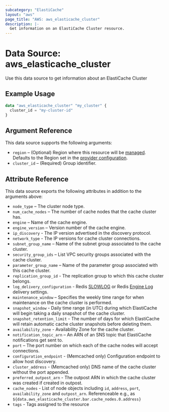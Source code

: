 ```yaml
---
subcategory: "ElastiCache"
layout: "aws"
page_title: "AWS: aws_elasticache_cluster"
description: |-
  Get information on an ElastiCache Cluster resource.
---
```


# Data Source: aws_elasticache_cluster

Use this data source to get information about an ElastiCache Cluster

## Example Usage

```terraform
data "aws_elasticache_cluster" "my_cluster" {
  cluster_id = "my-cluster-id"
}
```

## Argument Reference

This data source supports the following arguments:

* `region` – (Optional) Region where this resource will be [managed](https://docs.aws.amazon.com/general/latest/gr/rande.html#regional-endpoints). Defaults to the Region set in the [provider configuration](https://registry.terraform.io/providers/hashicorp/aws/latest/docs#aws-configuration-reference).
* `cluster_id` – (Required) Group identifier.

## Attribute Reference

This data source exports the following attributes in addition to the arguments above:

* `node_type` – The cluster node type.
* `num_cache_nodes` – The number of cache nodes that the cache cluster has.
* `engine` – Name of the cache engine.
* `engine_version` – Version number of the cache engine.
* `ip_discovery` - The IP version advertised in the discovery protocol.
* `network_type` - The IP versions for cache cluster connections.
* `subnet_group_name` – Name of the subnet group associated to the cache cluster.
* `security_group_ids` – List VPC security groups associated with the cache cluster.
* `parameter_group_name` – Name of the parameter group associated with this cache cluster.
* `replication_group_id` - The replication group to which this cache cluster belongs.
* `log_delivery_configuration` - Redis [SLOWLOG](https://redis.io/commands/slowlog) or Redis [Engine Log](https://docs.aws.amazon.com/AmazonElastiCache/latest/red-ug/Log_Delivery.html#Log_contents-engine-log) delivery settings.
* `maintenance_window` – Specifies the weekly time range for when maintenance
on the cache cluster is performed.
* `snapshot_window` - Daily time range (in UTC) during which ElastiCache will
begin taking a daily snapshot of the cache cluster.
* `snapshot_retention_limit` - The number of days for which ElastiCache will
retain automatic cache cluster snapshots before deleting them.
* `availability_zone` - Availability Zone for the cache cluster.
* `notification_topic_arn` – An ARN of an
SNS topic that ElastiCache notifications get sent to.
* `port` – The port number on which each of the cache nodes will
accept connections.
* `configuration_endpoint` - (Memcached only) Configuration endpoint to allow host discovery.
* `cluster_address` - (Memcached only) DNS name of the cache cluster without the port appended.
* `preferred_outpost_arn` - The outpost ARN in which the cache cluster was created if created in outpost.
* `cache_nodes` - List of node objects including `id`, `address`, `port`, `availability_zone` and `outpost_arn`.
   Referenceable e.g., as `${data.aws_elasticache_cluster.bar.cache_nodes.0.address}`
* `tags` - Tags assigned to the resource

